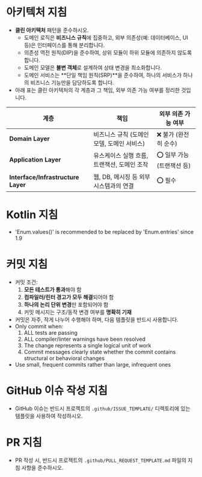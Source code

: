 # 아키텍처 지침

- **클린 아키텍처** 패턴을 준수하시오.
  - 도메인 로직은 **비즈니스 규칙**에 집중하고, 외부 의존성(예: 데이터베이스, UI 등)은 인터페이스를 통해 분리합니다.
  - 의존성 역전 원칙(DIP)을 준수하여, 상위 모듈이 하위 모듈에 의존하지 않도록 합니다.
  - 도메인 모델은 **불변 객체**로 설계하여 상태 변경을 최소화합니다.
  - 도메인 서비스는 **단일 책임 원칙(SRP)**을 준수하여, 하나의 서비스가 하나의 비즈니스 기능만을 담당하도록 합니다.
- 아래 표는 클린 아키텍처의 각 계층과 그 책임, 외부 의존 가능 여부를 정리한 것입니다.

| 계층                                 | 책임                        | 외부 의존 가능 여부      |
|------------------------------------|---------------------------|------------------|
| **Domain Layer**                   | 비즈니스 규칙 (도메인 모델, 도메인 서비스) | ❌ 불가 (완전히 순수)    |
| **Application Layer**              | 유스케이스 실행 흐름, 트랜잭션, 도메인 조작 | ⭕ 일부 가능 (트랜잭션 등) |
| **Interface/Infrastructure Layer** | 웹, DB, 메시징 등 외부 시스템과의 연결  | ⭕ 필수             |

# Kotlin 지침

- 'Enum.values()' is recommended to be replaced by 'Enum.entries' since 1.9 

# 커밋 지침

- 커밋 조건:
    1. **모든 테스트가 통과**해야 함
    2. **컴파일러/린터 경고가 모두 해결**되어야 함
    3. **하나의 논리 단위 변경**만 포함되어야 함
    4. 커밋 메시지는 구조/동작 변경 여부를 **명확히 기재**
- 커밋은 자주, 작게 나누어 수행해야 하며, 다음 템플릿을 반드시 사용합니다.
- Only commit when:
    1. ALL tests are passing
    2. ALL compiler/linter warnings have been resolved
    3. The change represents a single logical unit of work
    4. Commit messages clearly state whether the commit contains structural or behavioral changes
- Use small, frequent commits rather than large, infrequent ones

# GitHub 이슈 작성 지침

- GitHub 이슈는 반드시 프로젝트의 `.github/ISSUE_TEMPLATE/` 디렉토리에 있는 템플릿을 사용하여 작성하시오.

# PR 지침

- PR 작성 시, 반드시 프로젝트의 `.github/PULL_REQUEST_TEMPLATE.md` 파일의 지침 사항을 준수하시오.
